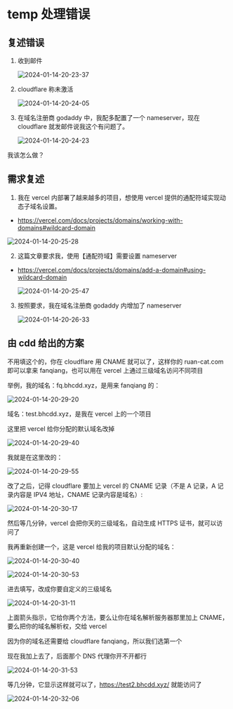 # temp 处理错误

## 复述错误

1. 收到邮件

   ![2024-01-14-20-23-37](https://gh-img-store.ruan-cat.com/img/2024-01-14-20-23-37.png)

2. cloudflare 称未激活

   ![2024-01-14-20-24-05](https://gh-img-store.ruan-cat.com/img/2024-01-14-20-24-05.png)

3. 在域名注册商 godaddy 中，我配多配置了一个 nameserver，现在 cloudflare 就发邮件说我这个有问题了。

   ![2024-01-14-20-24-23](https://gh-img-store.ruan-cat.com/img/2024-01-14-20-24-23.png)

我该怎么做？

## 需求复述

1. 我在 vercel 内部署了越来越多的项目，想使用 vercel 提供的通配符域实现动态子域名设置。

- https://vercel.com/docs/projects/domains/working-with-domains#wildcard-domain

![2024-01-14-20-25-28](https://gh-img-store.ruan-cat.com/img/2024-01-14-20-25-28.png)

2. 这篇文章要求我，使用【通配符域】需要设置 nameserver

- https://vercel.com/docs/projects/domains/add-a-domain#using-wildcard-domain

  ![2024-01-14-20-25-47](https://gh-img-store.ruan-cat.com/img/2024-01-14-20-25-47.png)

3. 按照要求，我在域名注册商 godaddy 内增加了 nameserver

   ![2024-01-14-20-26-33](https://gh-img-store.ruan-cat.com/img/2024-01-14-20-26-33.png)

## 由 cdd 给出的方案

不用填这个的，你在 cloudflare 用 CNAME 就可以了，这样你的 ruan-cat.com 即可以拿来 fanqiang，也可以用在 vercel 上通过三级域名访问不同项目

举例，我的域名：fq.bhcdd.xyz，是用来 fanqiang 的：

![2024-01-14-20-29-20](https://gh-img-store.ruan-cat.com/img/2024-01-14-20-29-20.png)

域名：test.bhcdd.xyz，是我在 vercel 上的一个项目

这里把 vercel 给你分配的默认域名改掉

![2024-01-14-20-29-40](https://gh-img-store.ruan-cat.com/img/2024-01-14-20-29-40.jpeg)

我就是在这里改的：

![2024-01-14-20-29-55](https://gh-img-store.ruan-cat.com/img/2024-01-14-20-29-55.jpeg)

改了之后，记得 cloudflare 要加上 vercel 的 CNAME 记录（不是 A 记录，A 记录内容是 IPV4 地址，CNAME 记录内容是域名）:

![2024-01-14-20-30-17](https://gh-img-store.ruan-cat.com/img/2024-01-14-20-30-17.png)

然后等几分钟，vercel 会把你天的三级域名，自动生成 HTTPS 证书，就可以访问了

我再重新创建一个，这是 vercel 给我的项目默认分配的域名：

![2024-01-14-20-30-40](https://gh-img-store.ruan-cat.com/img/2024-01-14-20-30-40.jpeg)

![2024-01-14-20-30-53](https://gh-img-store.ruan-cat.com/img/2024-01-14-20-30-53.jpeg)

进去填写，改成你要自定义的三级域名

![2024-01-14-20-31-11](https://gh-img-store.ruan-cat.com/img/2024-01-14-20-31-11.png)

上面箭头指示，它给你两个方法，要么让你在域名解析服务器那里加上 CNAME，要么把你的域名解析权，交给 vercel

因为你的域名还需要给 cloudflare fanqiang，所以我们选第一个

现在我加上去了，后面那个 DNS 代理你开不开都行

![2024-01-14-20-31-53](https://gh-img-store.ruan-cat.com/img/2024-01-14-20-31-53.png)

等几分钟，它显示这样就可以了，https://test2.bhcdd.xyz/ 就能访问了

![2024-01-14-20-32-06](https://gh-img-store.ruan-cat.com/img/2024-01-14-20-32-06.jpeg)
